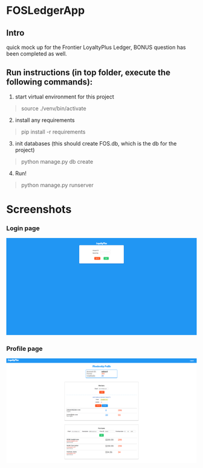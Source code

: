 # FOSLedgerApp

## Intro
quick mock up for the Frontier LoyaltyPlus Ledger, BONUS question has been completed as well.


## Run instructions (in top folder, execute the following commands):

1. start virtual environment for this project
> source ./venv/bin/activate

2. install any requirements
> pip install -r requirements

3. init databases (this should create FOS.db, which is the db for the project)
> python manage.py db create

4. Run!
> python manage.py runserver


# Screenshots

### Login page

![Portal](https://github.com/xjamescui/FOSLedgerApp/blob/master/portal-screenshot.png)
### Profile page
![Profile](https://github.com/xjamescui/FOSLedgerApp/blob/master/profile-screenshot.png)
